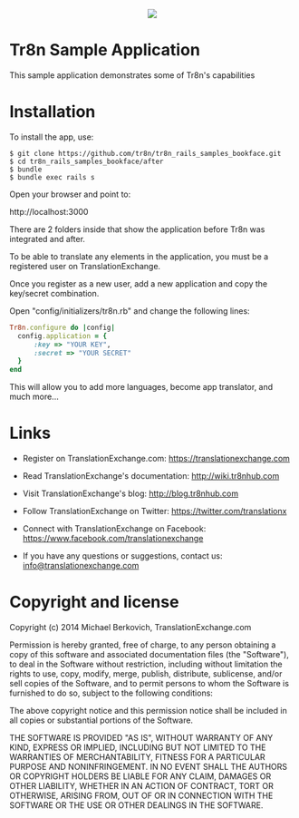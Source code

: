 <p align="center">
  <img src="https://raw.github.com/tr8n/tr8n/master/doc/screenshots/tr8nlogo.png">
</p>

Tr8n Sample Application
==================

This sample application demonstrates some of Tr8n's capabilities


Installation
==================

To install the app, use:

```ssh
$ git clone https://github.com/tr8n/tr8n_rails_samples_bookface.git
$ cd tr8n_rails_samples_bookface/after
$ bundle
$ bundle exec rails s
```

Open your browser and point to:

http://localhost:3000


There are 2 folders inside that show the application before Tr8n was integrated and after.

To be able to translate any elements in the application, you must be a registered user on TranslationExchange.

Once you register as a new user, add a new application and copy the key/secret combination.

Open "config/initializers/tr8n.rb" and change the following lines:

```ruby
Tr8n.configure do |config|
  config.application = {
      :key => "YOUR KEY",
      :secret => "YOUR SECRET"
  }
end
```

This will allow you to add more languages, become app translator, and much more...


Links
==================

* Register on TranslationExchange.com: https://translationexchange.com

* Read TranslationExchange's documentation: http://wiki.tr8nhub.com

* Visit TranslationExchange's blog: http://blog.tr8nhub.com

* Follow TranslationExchange on Twitter: https://twitter.com/translationx

* Connect with TranslationExchange on Facebook: https://www.facebook.com/translationexchange

* If you have any questions or suggestions, contact us: info@translationexchange.com


Copyright and license
==================

Copyright (c) 2014 Michael Berkovich, TranslationExchange.com

Permission is hereby granted, free of charge, to any person obtaining
a copy of this software and associated documentation files (the
"Software"), to deal in the Software without restriction, including
without limitation the rights to use, copy, modify, merge, publish,
distribute, sublicense, and/or sell copies of the Software, and to
permit persons to whom the Software is furnished to do so, subject to
the following conditions:

The above copyright notice and this permission notice shall be
included in all copies or substantial portions of the Software.

THE SOFTWARE IS PROVIDED "AS IS", WITHOUT WARRANTY OF ANY KIND,
EXPRESS OR IMPLIED, INCLUDING BUT NOT LIMITED TO THE WARRANTIES OF
MERCHANTABILITY, FITNESS FOR A PARTICULAR PURPOSE AND
NONINFRINGEMENT. IN NO EVENT SHALL THE AUTHORS OR COPYRIGHT HOLDERS BE
LIABLE FOR ANY CLAIM, DAMAGES OR OTHER LIABILITY, WHETHER IN AN ACTION
OF CONTRACT, TORT OR OTHERWISE, ARISING FROM, OUT OF OR IN CONNECTION
WITH THE SOFTWARE OR THE USE OR OTHER DEALINGS IN THE SOFTWARE.